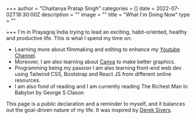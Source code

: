 +++
author = "Chaitanya Pratap Singh"
categories = []
date = 2022-07-02T18:30:00Z
description = ""
image = ""
title = "What I'm  Doing Now"
type = ""

+++
I'm in Prayagraj India trying to lead an exciting, habit-oriented, healthy and productive life. This is what I spend my time on:

* Learning more about filmmaking and editing to enhance my [Youtube Channel](https://www.youtube.com/channel/UC_WZTg6vY2YAMnvBPHu2DEQ).
* Moreover, I am also learning about [Canva](canva.com) to make better graphics.
* Programming being my passion I am also learning front-end web dev using Tailwind CSS, Bootstrap and React JS from different online resources.
* I am also fond of reading and I am currently reading The Richest Man In Babylon by George S Clason

This page is a public declaration and a reminder to myself, and it balances out the goal-driven nature of my life. It was inspired by [Derek Sivers](https://sivers.org/now).